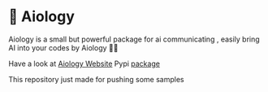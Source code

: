 # 🤖 Aiology
Aiology is a small but powerful package for ai communicating , easily bring AI into your codes by Aiology 👨‍💻

Have a look at [Aiology Website](https://Aiology.pythonanywhere.com)
Pypi [package](https://pypi.org/project/Aiology/)

This repository just made for pushing some samples
